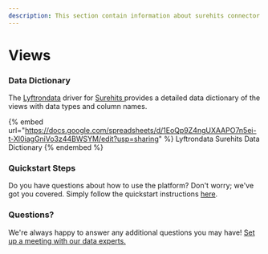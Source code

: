 ```yaml
---
description: This section contain information about surehits connector views information
---
```


# Views

### Data Dictionary

The [Lyftrondata](https://www.lyftrondata.com/) driver for [Surehits](https://www.lyftrondata.com/integration/Surehits/)[ ](https://www.lyftrondata.com/integration/surehits/)provides a detailed data dictionary of the views with data types and column names.

{% embed url="https://docs.google.com/spreadsheets/d/1EoQp9Z4ngUXAAPO7n5ei-t-Xl0iagGniVo3z44BWSYM/edit?usp=sharing" %}
Lyftrondata Surehits Data Dictionary
{% endembed %}

### Quickstart Steps

Do you have questions about how to use the platform? Don't worry; we've got you covered. Simply follow the quickstart instructions [here](../../../../quickstart-steps.md).

### Questions? <a href="#questions" id="questions"></a>

We're always happy to answer any additional questions you may have! [Set up a meeting with our data experts.](https://www.lyftrondata.com/book-a-meeting/)


